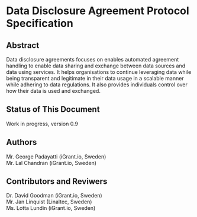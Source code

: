 # Data Disclosure Agreement Protocol Specification

## Abstract
Data disclosure agreements focuses on enables automated agreement handling to enable data sharing and exchange between data sources and data using services. It helps organisations to continue leveraging data while being transparent and legitimate in their data usage in a scalable manner while adhering to data regulations. It also provides individuals control over how their data is used and exchanged.

## Status of This Document
Work in progress, version 0.9

## Authors
Mr. George Padayatti (iGrant.io, Sweden)  
Mr. Lal Chandran (iGrant.io, Sweden)

## Contributors and Reviwers
Dr. David Goodman (iGrant.io, Sweden)  
Mr. Jan Linquist (Linaltec, Sweden)  
Ms. Lotta Lundin (iGrant.io, Sweden)  

